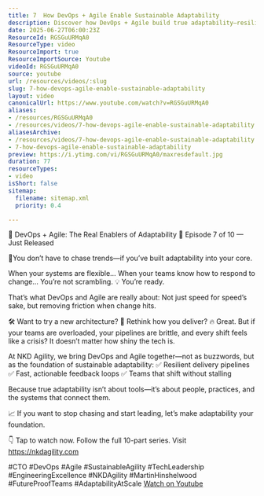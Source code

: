 ```yaml
---
title: 7  How DevOps + Agile Enable Sustainable Adaptability
description: Discover how DevOps + Agile build true adaptability—resilient teams, fast feedback, and systems ready for any change. Watch Episode 7 now!
date: 2025-06-27T06:00:23Z
ResourceId: RGSGuURMqA0
ResourceType: video
ResourceImport: true
ResourceImportSource: Youtube
videoId: RGSGuURMqA0
source: youtube
url: /resources/videos/:slug
slug: 7-how-devops-agile-enable-sustainable-adaptability
layout: video
canonicalUrl: https://www.youtube.com/watch?v=RGSGuURMqA0
aliases:
- /resources/RGSGuURMqA0
- /resources/videos/7-how-devops-agile-enable-sustainable-adaptability
aliasesArchive:
- /resources/videos/7-how-devops-agile-enable-sustainable-adaptability
- 7-how-devops-agile-enable-sustainable-adaptability
preview: https://i.ytimg.com/vi/RGSGuURMqA0/maxresdefault.jpg
duration: 77
resourceTypes:
- video
isShort: false
sitemap:
  filename: sitemap.xml
  priority: 0.4

---
```

 🔄 DevOps + Agile: The Real Enablers of Adaptability
🎥 Episode 7 of 10 — Just Released

📍You don’t have to chase trends—if you’ve built adaptability into your core.

When your systems are flexible…
When your teams know how to respond to change…
You’re not scrambling.
💡 You’re ready.

That’s what DevOps and Agile are really about:
Not just speed for speed’s sake, but removing friction when change hits.

🛠️ Want to try a new architecture?
🚀 Rethink how you deliver?
🔥 Great. But if your teams are overloaded, your pipelines are brittle, and every shift feels like a crisis?
It doesn’t matter how shiny the tech is.

At NKD Agility, we bring DevOps and Agile together—not as buzzwords, but as the foundation of sustainable adaptability:
✅ Resilient delivery pipelines
✅ Fast, actionable feedback loops
✅ Teams that shift without stalling

Because true adaptability isn’t about tools—it’s about people, practices, and the systems that connect them.

📈 If you want to stop chasing and start leading, let’s make adaptability your foundation.

👇 Tap to watch now. Follow the full 10-part series. Visit https://nkdagility.com

#CTO #DevOps #Agile #SustainableAgility #TechLeadership #EngineeringExcellence #NKDAgility #MartinHinshelwood #FutureProofTeams #AdaptabilityAtScale 
 [Watch on Youtube](https://www.youtube.com/watch?v=RGSGuURMqA0)
